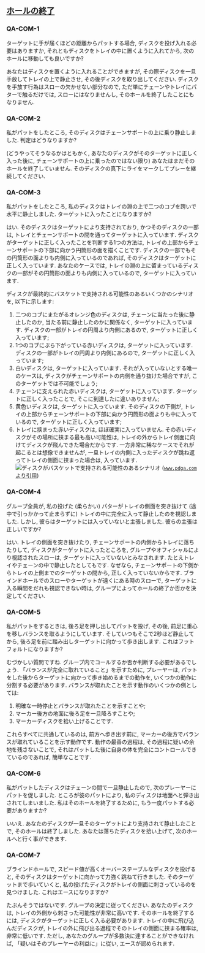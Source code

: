 ## [ホールの終了](807)

### QA-COM-1
ターゲットに手が届くほどの距離からパットする場合,
ディスクを投げ入れる必要はありますか,
それともディスクをトレイの中に置くように入れてから,
次のホールに移動しても良いですか?

あなたはディスクを置くように入れることができますが,
その際ディスクを一旦手放してトレイの上で静止させ,
その後ディスクを取り出してください.
ディスクを手放す行為はスローの欠かせない部分なので,
ただ単にチェーンやトレイにパターで触るだけでは,
スローにはなりませんし,
そのホールを終了したことにもなりません.

### QA-COM-2
私がパットをしたところ,
そのディスクはチェーンサポートの上に乗り静止しました.
判定はどうなりますか?

(どうやってそうなるかはともかく,
あなたのディスクがそのターゲットに正しく入った後に,
チェーンサポートの上に乗ったのではない限り)
あなたはまだそのホールを終了していません.
そのディスクの真下にライをマークしてプレーを継続してください.

### QA-COM-3
私がパットをしたところ,
私のディスクはトレイの淵の上で二つのコブを跨いで水平に静止しました.
ターゲットに入ったことになりますか?

はい.
そのディスクはターゲットにより支持されており,
かつそのディスクの一部は,
トレイとチェーンサポートの間を通ってターゲットに入っています.
ディスクがターゲットに正しく入ったことを判断する1つの方法は,
トレイの上部からチェーンサポートの下部に向かう円筒形の面を描くことです.
ディスクの一部でもその円筒形の面よりも内側に入っているのであれば,
そのディスクはターゲットに正しく入っています.
あなたのケースでは,
トレイの淵の上に留まっているディスクの一部がその円筒形の面よりも内側に入っているので,
ターゲットに入っています.

ディスクが最終的にバスケットで支持される可能性のあるいくつかのシナリオを,
以下に示します:

1. 二つのコブにまたがるオレンジ色のディスクは,
チェーンに当たった後に静止したのか,
当たる前に静止したのかに関係なく,
ターゲットに入っています.
ディスクの一部がトレイの円周より内側にあるので,
ターゲットに正しく入っています;
1. 1つのコブにぶら下がっている赤いディスクは,
ターゲットに入っています.
ディスクの一部がトレイの円周より内側にあるので,
ターゲットに正しく入っています;
1. 白いディスクは,
ターゲットに入っています.
それが入っていないとする唯一のケースは,
ディスクがチェーンサポートの内側を通り抜けた場合ですが,
このターゲットでは不可能でしょう;
1. チェーンに支えられた赤いディスクは,
ターゲットに入っています.
ターゲットに正しく入ったことで,
そこに到達したに違いありません;
1. 黄色いディスクは,
ターゲットに入っています.
そのディスクの下側が,
トレイの上部からチェーンサポートの下部に向かう円筒形の面よりも中に入っているので,
ターゲットに正しく入っています;
1. トレイに挟まった赤いディスクは,
ほぼ確実に入っていません.
その赤いディスクがその場所に挟まる最も高い可能性は,
トレイの外からトレイ側面に向けてディスクが飛んできた場合だからです.
一方非常に稀なケースでそれが起こるとは想像できませんが,
一旦トレイの内側に入ったディスクが跳ね返ってトレイの側面に挟まった場合は,
入っています.
![ディスクがバスケットで支持される可能性のあるシナリオ](https://www.pdga.com/files/rules/qa/putts.jpg)
([`www.pdga.com`より引用](https://www.pdga.com/files/rules/qa/putts.jpg))

### QA-COM-4
グループ全員が,
私の投げた
(柔らかい)
パターがトレイの側面を突き抜けて
(途中で引っかかって止まらずに)
トレイの中に完全に入って静止したのを視認しました.
しかし,
彼らはターゲットには入っていないと主張しました.
彼らの主張は正しいですか?

はい.
トレイの側面を突き抜けたり,
チェーンサポートの内側からトレイに落ちたりして,
ディスクがターゲットに入ったところを,
グループやオフィシャルにより視認されたスローは,
ターゲットに入っていないとみなされます.
たとえトレイやチェーンの中で静止したとしてもです.
なぜなら,
チェーンサポートの下側からトレイの上側までのターゲットの間から,
正しく入っていないからです.
ブラインドホールでのスローやターゲットが遠くにある時のスローで,
ターゲットに入る瞬間をだれも視認できない時は,
グループによってホールの終了か否かを決定してください.

### QA-COM-5
私がパットをするときは,
後ろ足を押し出してパットを投げ,
その後,
前足に重心を移しバランスを取るようにしています.
そしていつもそこで2秒ほど静止してから,
後ろ足を前に踏み出しターゲットに向かって歩き出します.
これはフットフォルトになりますか?

むづかしい質問ですね.
グループ内でコールするか否か判断する必要があるでしょう.
「バランスが完全に取れていること」を示すために,
プレーヤーは,
パットをした後からターゲットに向かって歩き始めるまでの動作を,
いくつかの動作に分割する必要があります.
バランスが取れたことを示す動作のいくつかの例としては:

1. 明確な一時停止とバランスが取れたことを示すことや;
1. マーカー後方の地面に後ろ足を一旦降ろすことや;
1. マーカーディスクを拾い上げることです.

これらすべてに共通しているのは,
前方へ歩き出す前に,
マーカーの後方でバランスが取れていることを示す動作です.
動作の最善の過程は,
その過程に疑いの余地を残さないことで,
それはパットした後に自身の体を完全にコントロールできているのであれば,
簡単なことです.

### QA-COM-6
私がパットしたディスクはチェーンの間で一旦静止したので,
次のプレーヤーにパットを促しました.
ところが彼のパットにより,
私のディスクは地面へと弾き出されてしまいました.
私はそのホールを終了するために,
もう一度パットする必要がありますか?

いいえ.
あなたのディスクが一旦そのターゲットにより支持されて静止したことで,
そのホールは終了しました.
あなたは落ちたディスクを拾い上げて,
次のホールへと行く事ができます.

### QA-COM-7
ブラインドホールで,
スピード値が高くオーバーステーブルなディスクを投げると,
そのディスクはターゲットに向かって力強く跳ねて行きました.
そのターゲットまで歩いていくと,
私の投げたディスクがトレイの側面に刺さっているのを見つけました.
これはエースになりますか?

たぶんそうではないです.
グループの決定に従ってください.
あなたのディスクは,
トレイの外側から刺さった可能性が非常に高いです.
そのホールを終了するには,
ディスクがターゲットに正しく入る必要があります.
トレイの中に飛び込んだディスクが,
トレイの外に飛び出る過程でそのトレイの側面に挟まる確率は,
非常に低いです.
ただし,
あなたのグループが多数決に達することができなければ,
「疑いはそのプレーヤーの利益に」に従い,
エースが認められます.
